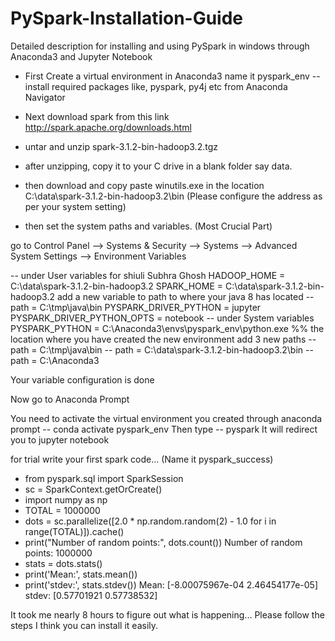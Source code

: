 # PySpark-Installation-Guide
Detailed description for installing and using PySpark in windows through Anaconda3 and Jupyter Notebook


- First Create a virtual environment in Anaconda3 name it pyspark_env
-- install required packages like, pyspark, py4j etc from Anaconda Navigator 

- Next download spark from this link http://spark.apache.org/downloads.html

- untar and unzip spark-3.1.2-bin-hadoop3.2.tgz

- after unzipping, copy it to your C drive in a blank folder say data. 

- then download and copy paste winutils.exe in the location  C:\data\spark-3.1.2-bin-hadoop3.2\bin
  (Please configure the address as per your system setting)

- then set the system paths and variables. (Most Crucial Part)

go to Control Panel --> Systems & Security --> Systems --> Advanced System Settings --> Environment Variables

-- under User variables for shiuli Subhra Ghosh 
     HADOOP_HOME = C:\data\spark-3.1.2-bin-hadoop3.2
     SPARK_HOME = C:\data\spark-3.1.2-bin-hadoop3.2
     add a new variable to path to where your java 8 has located 
     -- path = C:\tmp\java\bin
     PYSPARK_DRIVER_PYTHON = jupyter
     PYSPARK_DRIVER_PYTHON_OPTS = notebook
-- under System variables 
     PYSPARK_PYTHON = C:\Anaconda3\envs\pyspark_env\python.exe  %% the location where you have created the new environment
     add 3 new paths 
     -- path = C:\tmp\java\bin
     -- path = C:\data\spark-3.1.2-bin-hadoop3.2\bin
     -- path = C:\Anaconda3

Your variable configuration is done 

Now go to Anaconda Prompt

You need to activate the virtual environment you created through anaconda prompt 
-- conda activate pyspark_env
Then type 
-- pyspark
It will redirect you to jupyter notebook 

for trial write your first spark code... (Name it pyspark_success)


- from pyspark.sql import SparkSession
- sc = SparkContext.getOrCreate()
- import numpy as np
- TOTAL = 1000000
- dots = sc.parallelize([2.0 * np.random.random(2) - 1.0 for i in range(TOTAL)]).cache()
- print("Number of random points:", dots.count())
    Number of random points: 1000000
- stats = dots.stats()
- print('Mean:', stats.mean())
- print('stdev:', stats.stdev())
    Mean: [-8.00075967e-04  2.46454177e-05]
    stdev: [0.57701921 0.57738532]  

It took me nearly 8 hours to figure out what is happening... Please follow the steps I think you can install it easily. 
